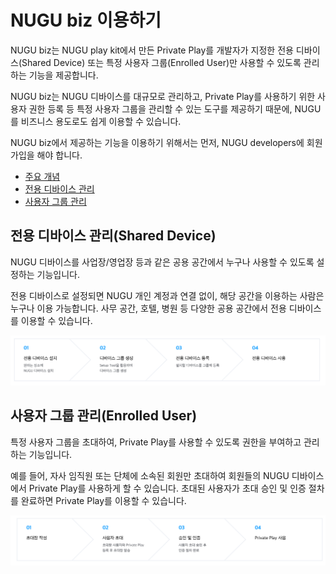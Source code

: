 # NUGU biz 이용하기

NUGU biz는 NUGU play kit에서 만든 Private Play를 개발자가 지정한 전용 디바이스\(Shared Device\) 또는 특정 사용자 그룹\(Enrolled User\)만 사용할 수 있도록 관리하는 기능을 제공합니다.

NUGU biz는 NUGU 디바이스를 대규모로 관리하고, Private Play를 사용하기 위한 사용자 권한 등록 등 특정 사용자 그룹을 관리할 수 있는 도구를 제공하기 때문에, NUGU를 비즈니스 용도로도 쉽게 이용할 수 있습니다.

NUGU biz에서 제공하는 기능을 이용하기 위해서는 먼저, NUGU developers에 회원 가입을 해야 합니다.

* [주요 개념](nugu-biz-concept.md#nugu-biz-concept)
* [전용 디바이스 관리](manage-shared-device.md)
* [사용자 그룹 관리](manage-enrolled-user.md)

## 전용 디바이스 관리\(Shared Device\)

NUGU 디바이스를 사업장/영업장 등과 같은 공용 공간에서 누구나 사용할 수 있도록 설정하는 기능입니다.

전용 디바이스로 설정되면 NUGU 개인 계정과 연결 없이, 해당 공간을 이용하는 사람은 누구나 이용 가능합니다. 사무 공간, 호텔, 병원 등 다양한 공용 공간에서 전용 디바이스를 이용할 수 있습니다.

![](../../.gitbook/assets/assets_-ll_j0vst5q1ujfaettc_-ll_luqqzmrqidwasrtv_-ll_lykoyg3z0bs-tyu2_ch1_12_01%20%281%29.png)

## 사용자 그룹 관리\(Enrolled User\)

특정 사용자 그룹을 초대하여, Private Play를 사용할 수 있도록 권한을 부여하고 관리하는 기능입니다.

예를 들어, 자사 임직원 또는 단체에 소속된 회원만 초대하여 회원들의 NUGU 디바이스에서 Private Play를 사용하게 할 수 있습니다. 초대된 사용자가 초대 승인 및 인증 절차를 완료하면 Private Play를 이용할 수 있습니다.

![](../../.gitbook/assets/assets_-ll_j0vst5q1ujfaettc_-ll_luqqzmrqidwasrtv_-ll_lykq7xatd5mtnj0k_ch1_12_02%20%281%29.png)


